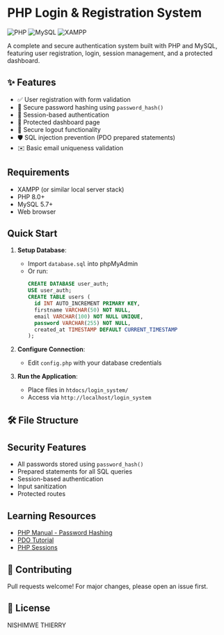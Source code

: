 # PHP Login & Registration System 

![PHP](https://img.shields.io/badge/PHP-8.0%2B-blue)
![MySQL](https://img.shields.io/badge/MySQL-5.7%2B-orange)
![XAMPP](https://img.shields.io/badge/XAMPP-3.3.0%2B-brightgreen)

A complete and secure authentication system built with PHP and MySQL, featuring user registration, login, session management, and a protected dashboard.

## ✨ Features

- ✅ User registration with form validation
- 🔐 Secure password hashing using `password_hash()`
- 🔑 Session-based authentication
- 🚦 Protected dashboard page
- 🛑 Secure logout functionality
- 🛡️ SQL injection prevention (PDO prepared statements)
- ✉️ Basic email uniqueness validation

## Requirements

- XAMPP (or similar local server stack)
- PHP 8.0+
- MySQL 5.7+
- Web browser

##  Quick Start

1. **Setup Database**:
   - Import `database.sql` into phpMyAdmin
   - Or run:
     ```sql
     CREATE DATABASE user_auth;
     USE user_auth;
     CREATE TABLE users (
       id INT AUTO_INCREMENT PRIMARY KEY,
       firstname VARCHAR(50) NOT NULL,
       email VARCHAR(100) NOT NULL UNIQUE,
       password VARCHAR(255) NOT NULL,
       created_at TIMESTAMP DEFAULT CURRENT_TIMESTAMP
     );
     ```

2. **Configure Connection**:
   - Edit `config.php` with your database credentials

3. **Run the Application**:
   - Place files in `htdocs/login_system/`
   - Access via `http://localhost/login_system`

## 🛠 File Structure

##  Security Features

- All passwords stored using `password_hash()`
- Prepared statements for all SQL queries
- Session-based authentication
- Input sanitization
- Protected routes

##  Learning Resources

- [PHP Manual - Password Hashing](https://www.php.net/manual/en/book.password.php)
- [PDO Tutorial](https://phpdelusions.net/pdo)
- [PHP Sessions](https://www.php.net/manual/en/book.session.php)

## 🤝 Contributing

Pull requests welcome! For major changes, please open an issue first.

## 📄 License

NISHIMWE THIERRY

